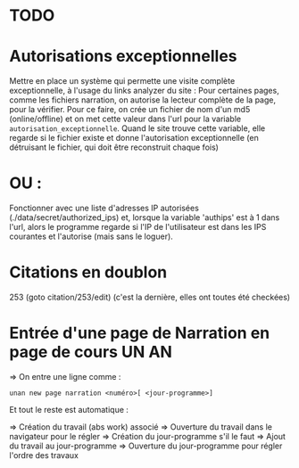 # TODO

# Autorisations exceptionnelles

Mettre en place un système qui permette une visite complète exceptionnelle, à l'usage du links analyzer du site :
Pour certaines pages, comme les fichiers narration, on autorise la lecteur complète de la page, pour la vérifier.
Pour ce faire, on crée un fichier de nom d'un md5 (online/offline) et on met cette valeur dans l'url pour la variable `autorisation_exceptionnelle`. Quand le site trouve cette variable, elle regarde si le fichier existe et donne l'autorisation exceptionnelle (en détruisant le fichier, qui doit être reconstruit chaque fois)

# OU :

Fonctionner avec une liste d'adresses IP autorisées (./data/secret/authorized_ips) et, lorsque la variable 'authips' est à 1 dans l'url, alors le programme regarde si l'IP de l'utilisateur est dans les IPS courantes et l'autorise (mais sans le loguer).

# Citations en doublon

253 (goto citation/253/edit)
(c'est la dernière, elles ont toutes été checkées)

# Entrée d'une page de Narration en page de cours UN AN

=> On entre une ligne comme :

    unan new page narration <numéro>[ <jour-programme>]

Et tout le reste est automatique :

=> Création du travail (abs work) associé
=> Ouverture du travail dans le navigateur pour le régler
=> Création du jour-programme s'il le faut
=> Ajout du travail au jour-programme
=> Ouverture du jour-programme pour régler l'ordre des travaux

